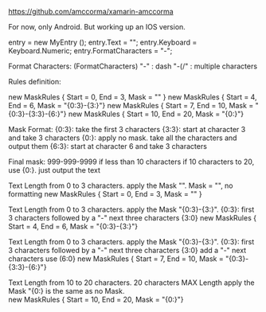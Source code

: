 https://github.com/amccorma/xamarin-amccorma

For now, only Android. But working up an IOS version.

entry = new MyEntry ();
entry.Text = "";
entry.Keyboard = Keyboard.Numeric;
entry.FormatCharacters = "-";
	
Format Characters: (FormatCharacters)
"-" : dash
"-(/" : multiple characters
	
Rules definition:

new MaskRules {  Start = 0, End = 3, Mask = "" }
new MaskRules { Start = 4, End = 6, Mask = "{0:3}-{3:}"}
new MaskRules { Start = 7, End = 10, Mask = "{0:3}-{3:3}-{6:}"}
new MaskRules { Start = 10, End = 20, Mask = "{0:}"}

			
Mask Format:
{0:3}:  take the first 3 characters
{3:3}:  start at character 3 and take 3 characters
{0:}:   apply no mask.  take all the characters and output them
{6:3}:  start at character 6 and take 3 characters


Final mask:
999-999-9999 if less than 10 characters
if 10 characters to 20, use {0:}. just output the text

			
Text Length from 0 to 3 characters. apply the Mask "".  Mask = "", no formatting
new MaskRules {  Start = 0, End = 3, Mask = "" }


Text Length from 0 to 3 characters. apply the Mask "{0:3}-{3:}".
{0:3}: first 3 characters
followed by a "-"
next three characters {3:0}
new MaskRules { Start = 4, End = 6, Mask = "{0:3}-{3:}"}


Text Length from 0 to 3 characters. apply the Mask "{0:3}-{3:}".
{0:3}: first 3 characters
followed by a "-"
next three characters {3:0}
add a "-"
next characters use (6:0}
new MaskRules { Start = 7, End = 10, Mask = "{0:3}-{3:3}-{6:}"}


Text Length from 10 to 20 characters. 
20 characters MAX Length
apply the Mask "{0:} is the same as no Mask.  
new MaskRules { Start = 10, End = 20, Mask = "{0:}"}

